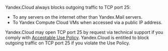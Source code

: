 Yandex.Cloud always blocks outgoing traffic to TCP port 25:

* To any servers on the internet other than Yandex.Mail servers.
* To Yandex Compute Cloud VMs when accessed via a public IP address.

Yandex.Cloud may open TCP port 25 by request via technical support if you comply with [Acceptable Use Policy](https://yandex.com/legal/cloud_aup/). Yandex.Cloud is entitled to block outgoing traffic on TCP port 25 if you violate the Use Policy.